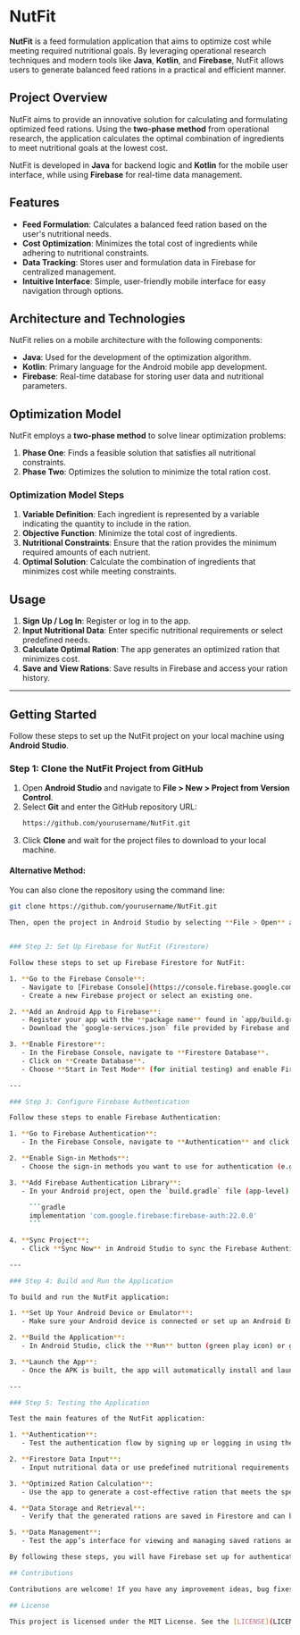 # NutFit

**NutFit** is a feed formulation application that aims to optimize cost while meeting required nutritional goals. By leveraging operational research techniques and modern tools like **Java**, **Kotlin**, and **Firebase**, NutFit allows users to generate balanced feed rations in a practical and efficient manner.

## Project Overview

NutFit aims to provide an innovative solution for calculating and formulating optimized feed rations. Using the **two-phase method** from operational research, the application calculates the optimal combination of ingredients to meet nutritional goals at the lowest cost.

NutFit is developed in **Java** for backend logic and **Kotlin** for the mobile user interface, while using **Firebase** for real-time data management.

## Features

- **Feed Formulation**: Calculates a balanced feed ration based on the user's nutritional needs.
- **Cost Optimization**: Minimizes the total cost of ingredients while adhering to nutritional constraints.
- **Data Tracking**: Stores user and formulation data in Firebase for centralized management.
- **Intuitive Interface**: Simple, user-friendly mobile interface for easy navigation through options.

## Architecture and Technologies

NutFit relies on a mobile architecture with the following components:
- **Java**: Used for the development of the optimization algorithm.
- **Kotlin**: Primary language for the Android mobile app development.
- **Firebase**: Real-time database for storing user data and nutritional parameters.

## Optimization Model

NutFit employs a **two-phase method** to solve linear optimization problems:

1. **Phase One**: Finds a feasible solution that satisfies all nutritional constraints.
2. **Phase Two**: Optimizes the solution to minimize the total ration cost.

### Optimization Model Steps

1. **Variable Definition**: Each ingredient is represented by a variable indicating the quantity to include in the ration.
2. **Objective Function**: Minimize the total cost of ingredients.
3. **Nutritional Constraints**: Ensure that the ration provides the minimum required amounts of each nutrient.
4. **Optimal Solution**: Calculate the combination of ingredients that minimizes cost while meeting constraints.

## Usage

1. **Sign Up / Log In**: Register or log in to the app.
2. **Input Nutritional Data**: Enter specific nutritional requirements or select predefined needs.
3. **Calculate Optimal Ration**: The app generates an optimized ration that minimizes cost.
4. **Save and View Rations**: Save results in Firebase and access your ration history.
---

## Getting Started

Follow these steps to set up the NutFit project on your local machine using **Android Studio**.

### Step 1: Clone the NutFit Project from GitHub

1. Open **Android Studio** and navigate to **File > New > Project from Version Control**.
2. Select **Git** and enter the GitHub repository URL:
    ```bash
    https://github.com/yourusername/NutFit.git
    ```
3. Click **Clone** and wait for the project files to download to your local machine.

#### Alternative Method:

You can also clone the repository using the command line:

```bash
git clone https://github.com/yourusername/NutFit.git

Then, open the project in Android Studio by selecting **File > Open** and navigating to **the NutFit folder**.


### Step 2: Set Up Firebase for NutFit (Firestore)

Follow these steps to set up Firebase Firestore for NutFit:

1. **Go to the Firebase Console**:
   - Navigate to [Firebase Console](https://console.firebase.google.com/).
   - Create a new Firebase project or select an existing one.

2. **Add an Android App to Firebase**:
   - Register your app with the **package name** found in `app/build.gradle`.
   - Download the `google-services.json` file provided by Firebase and place it in the `app/` directory of your NutFit project.

3. **Enable Firestore**:
   - In the Firebase Console, navigate to **Firestore Database**.
   - Click on **Create Database**.
   - Choose **Start in Test Mode** (for initial testing) and enable Firestore.

---

### Step 3: Configure Firebase Authentication

Follow these steps to enable Firebase Authentication:

1. **Go to Firebase Authentication**:
   - In the Firebase Console, navigate to **Authentication** and click on **Get Started**.

2. **Enable Sign-in Methods**:
   - Choose the sign-in methods you want to use for authentication (e.g., **Email/Password** or **Google Sign-In**).

3. **Add Firebase Authentication Library**:
   - In your Android project, open the `build.gradle` file (app-level) and ensure the following dependency is added:
   
     ```gradle
     implementation 'com.google.firebase:firebase-auth:22.0.0'
     ```

4. **Sync Project**:
   - Click **Sync Now** in Android Studio to sync the Firebase Authentication library with your project.

---

### Step 4: Build and Run the Application

To build and run the NutFit application:

1. **Set Up Your Android Device or Emulator**:
   - Make sure your Android device is connected or set up an Android Emulator.

2. **Build the Application**:
   - In Android Studio, click the **Run** button (green play icon) or go to **Build > Build Bundle(s) / APK(s) > Build APK(s)**.

3. **Launch the App**:
   - Once the APK is built, the app will automatically install and launch on your connected device or emulator.

---

### Step 5: Testing the Application

Test the main features of the NutFit application:

1. **Authentication**:
   - Test the authentication flow by signing up or logging in using the enabled sign-in methods.

2. **Firestore Data Input**:
   - Input nutritional data or use predefined nutritional requirements within the app.

3. **Optimized Ration Calculation**:
   - Use the app to generate a cost-effective ration that meets the specified nutritional requirements.

4. **Data Storage and Retrieval**:
   - Verify that the generated rations are saved in Firestore and can be accessed or retrieved.

5. **Data Management**:
   - Test the app’s interface for viewing and managing saved rations and user data.

By following these steps, you will have Firebase set up for authentication and data storage, and your NutFit application will be ready to use for generating optimized feed rations.

## Contributions

Contributions are welcome! If you have any improvement ideas, bug fixes, or suggestions, feel free to submit a **pull request** or open an **issue** in the repository.

## License

This project is licensed under the MIT License. See the [LICENSE](LICENSE) file for more details.

